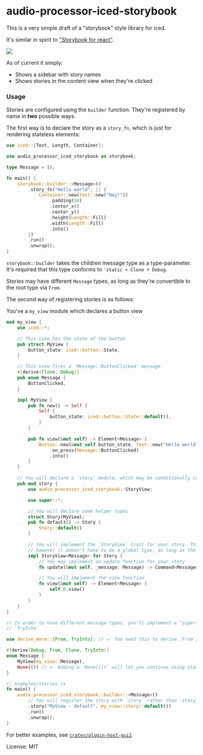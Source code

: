 # audio-processor-iced-storybook


This is a very simple draft of a "storybook" style library for iced.

It's similar in spirit to ["Storybook for react"](https://storybook.js.org/docs/react/get-started/introduction).

![](https://raw.githubusercontent.com/yamadapc/augmented-audio/master/crates/augmented/gui/audio-processor-iced-storybook/screenshot.png)

As of current it simply:
* Shows a sidebar with story names
* Shows stories in the content view when they're clicked

### Usage
Stories are configured using the `builder` function. They're registered by name in **two** possible ways.

The first way is to declare the story as a `story_fn`, which is just for rendering stateless elements:
```rust
use iced::{Text, Length, Container};

use audio_processor_iced_storybook as storybook;

type Message = ();

fn main() {
    storybook::builder::<Message>()
        .story_fn("Hello world", || {
            Container::new(Text::new("Hey!"))
                .padding(50)
                .center_x()
                .center_y()
                .height(Length::Fill)
                .width(Length::Fill)
                .into()
        })
        .run()
        .unwrap();
}
```
`storybook::builder` takes the children message type as a type-parameter. It's required that this type conforms to
`'static + Clone + Debug`.

Stories may have different `Message` types, as long as they're convertible to the root type via `From`.

The second way of registering stories is as follows:

You've a `my_view` module which declares a button view
```rust
mod my_view {
    use iced::*;

    // This view has the state of the button
    pub struct MyView {
        button_state: iced::button::State,
    }

    // This view fires a `Message::ButtonClicked` message
    #[derive(Clone, Debug)]
    pub enum Message {
        ButtonClicked,
    }

    impl MyView {
        pub fn new() -> Self {
            Self {
                button_state: iced::button::State::default(),
            }
        }

        pub fn view(&mut self) -> Element<Message> {
            Button::new(&mut self.button_state, Text::new("Hello world"))
                .on_press(Message::ButtonClicked)
                .into()
        }
    }

    // You will declare a `story` module, which may be conditionally compiled on your set-up
    pub mod story {
        use audio_processor_iced_storybook::StoryView;

        use super::*;

        // You will declare some helper types
        struct Story(MyView);
        pub fn default() -> Story {
            Story::default()
        }

        // You will implement the `StoryView` trait for your story. This will be parameterized over the `Message` type,
        // however it doesn't have to be a global type, as long as the root type is convertible to/from this.
        impl StoryView<Message> for Story {
            // You may implement an update function for your story
            fn update(&mut self, _message: Message) -> Command<Message> { Command::none() }

            // You will implement the view function
            fn view(&mut self) -> Element<Message> {
                self.0.view()
            }
        }
    }
}

// In order to have different message types, you'll implement a "super-type" for Message, which derives `From` and
// `TryInto`

use derive_more::{From, TryInto}; // <- You need this to derive `From`/`TryInto` automatically for the child message

#[derive(Debug, From, Clone, TryInto)]
enum Message {
    MyView(my_view::Message),
    None(()) // <- Adding a `None(())` will let you continue using stateless stories as well.
}

// examples/stories.rs
fn main() {
    audio_processor_iced_storybook::builder::<Message>()
        // You will register the story with `story` rather than `story_fn`.
        .story("MyView - default", my_view::story::default())
        .run()
        .unwrap();
}
```

For better examples, see [`crates/plugin-host-gui2`](https://github.com/yamadapc/augmented-audio/tree/master/crates/plugin-host-gui2).


License: MIT
